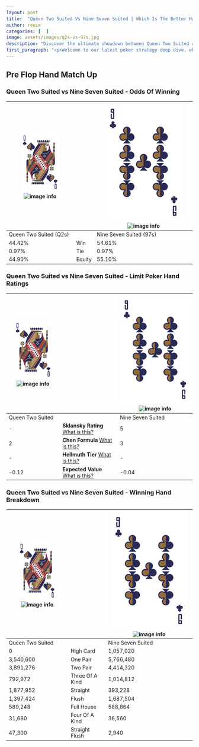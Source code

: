 ```yaml
---
layout: post
title:  "Queen Two Suited Vs Nine Seven Suited | Which Is The Better Hand In Poker? A Complete Guide"
author: reece
categories: [  ]
image: assets/images/q2s-vs-97s.jpg
description: "Discover the ultimate showdown between Queen Two Suited and Nine Seven Suited in poker! Uncover the odds, strategies, and scenarios where one hand triumphs over the other. Get ready to up your poker game with this thrilling analysis."
first_paragraph: "<p>Welcome to our latest poker strategy deep dive, where we're pitting two distinct hands against each other in a high-stakes showdown: Queen Two Suited vs Nine Seven Suited.</p><p>In the dynamic world of poker, every decision counts, and knowing which hand holds the upper hand is key to your success at the table.</p><p>In this article, we'll dissect these two hands, explore the scenarios where one dominates the other, and equip you with the knowledge to make strategic choices that can tip the odds in your favor.</p><p>Get ready to unravel the intriguing dynamics of these poker hands and elevate your game to new heights.</p>"
---
```




[comment]: # (sp0)

## Pre Flop Hand Match Up

<div class="table hand-ratings" markdown="1"> 



### Queen Two Suited vs Nine Seven Suited - Odds Of Winning


    
| ![image info](assets/images/hand1/Q.png) ![image info](assets/images/hand1/2s.png) |  | ![image info](assets/images/hand2/9.png) ![image info](assets/images/hand2/7s.png) |
| -------- | -------- | -------- |
| Queen Two Suited (Q2s) |  | Nine Seven Suited (97s) |
| 44.42% | Win | 54.61% |
| 0.97% | Tie | 0.97% |
| 44.90% | Equity | 55.10% |




[comment]: # (sp1)



### Queen Two Suited vs Nine Seven Suited - Limit Poker Hand Ratings


    
| ![image info](assets/images/hand1/Q.png) ![image info](assets/images/hand1/2s.png) |  | ![image info](assets/images/hand2/9.png) ![image info](assets/images/hand2/7s.png) |
| -------- | -------- | -------- |
| Queen Two Suited |  | Nine Seven Suited |
| - | **Sklansky Rating** [What is this?](/sklansky-rating-explained) | 5 |
| 2 | **Chen Formula** [What is this?](/chen-formula-explained) | 3 |
| - | **Hellmuth Tier** [What is this?](/Hellmuth-tier-explained) | - |
| -0.12 | **Expected Value** [What is this?](/expected-value-explained) | -0.04 |




[comment]: # (sp2)



### Queen Two Suited vs Nine Seven Suited - Winning Hand Breakdown


    
| ![image info](assets/images/hand1/Q.png) ![image info](assets/images/hand1/2s.png) |  | ![image info](assets/images/hand2/9.png) ![image info](assets/images/hand2/7s.png) |
| -------- | -------- | -------- |
| Queen Two Suited |  | Nine Seven Suited |
| 0 | High Card | 1,057,020 |
| 3,540,600 | One Pair | 5,766,480 |
| 3,891,276 | Two Pair | 4,414,320 |
| 792,972 | Three Of A Kind | 1,014,812 |
| 1,877,952 | Straight | 393,228 |
| 1,397,424 | Flush | 1,687,504 |
| 589,248 | Full House | 588,864 |
| 31,680 | Four Of A Kind | 36,560 |
| 47,300 | Straight Flush | 2,940 |




[comment]: # (sp3)



</div>

[comment]: # (sp4)



[comment]: # (sp5)

